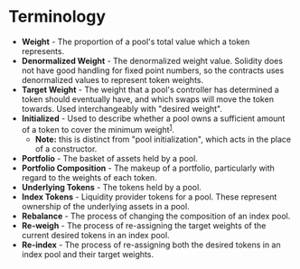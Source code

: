 # Terminology

- **Weight** - The proportion of a pool's total value which a token represents.
- **Denormalized Weight** - The denormalized weight value. Solidity does not have good handling for fixed point numbers, so the contracts uses denormalized values to represent token weights.
- **Target Weight** - The weight that a pool's controller has determined a token should eventually have, and which swaps will move the token towards. Used interchangeably with "desired weight".
- **Initialized** - Used to describe whether a pool owns a sufficient amount of a token to cover the minimum weight<sup>[1](./pools/adding-tokens.md)</sup>.
  - **Note:** this is distinct from "pool initialization", which acts in the place of a constructor.
- **Portfolio** - The basket of assets held by a pool.
- **Portfolio Composition** - The makeup of a portfolio, particularly with regard to the weights of each token.
- **Underlying Tokens** - The tokens held by a pool.
- **Index Tokens** - Liquidity provider tokens for a pool. These represent ownership of the underlying assets in a pool.
- **Rebalance** - The process of changing the composition of an index pool.
- **Re-weigh** - The process of re-assigning the target weights of the current desired tokens in an index pool.
- **Re-index** - The process of re-assigning both the desired tokens in an index pool and their target weights.